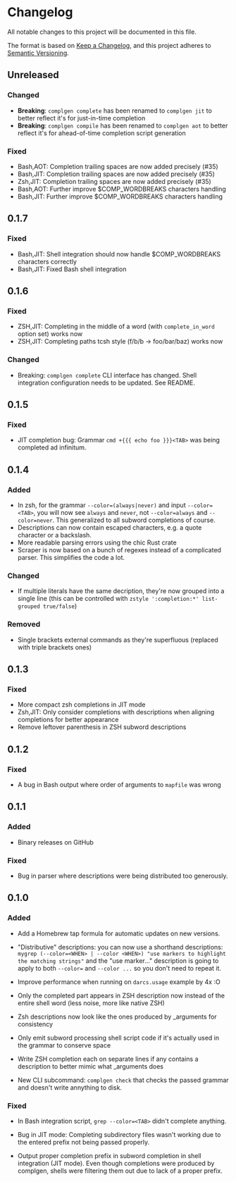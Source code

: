 # Changelog

All notable changes to this project will be documented in this file.

The format is based on [Keep a Changelog](https://keepachangelog.com/en/1.0.0/),
and this project adheres to [Semantic Versioning](https://semver.org/spec/v2.0.0.html).

## Unreleased
### Changed

 - **Breaking**: `complgen complete` has been renamed to `complgen jit` to better reflect it's for just-in-time completion
 - **Breaking**: `complgen compile` has been renamed to `complgen aot` to better reflect it's for ahead-of-time completion script generation

### Fixed

 - Bash,AOT: Completion trailing spaces are now added precisely (#35)
 - Bash,JIT: Completion trailing spaces are now added precisely (#35)
 - Zsh,JIT: Completion trailing spaces are now added precisely (#35)
 - Bash,AOT: Further improve $COMP_WORDBREAKS characters handling
 - Bash,JIT: Further improve $COMP_WORDBREAKS characters handling

## 0.1.7
### Fixed

 - Bash,JIT: Shell integration should now handle $COMP_WORDBREAKS characters correctly
 - Bash,JIT: Fixed Bash shell integration

## 0.1.6
### Fixed

- ZSH,JIT: Completing in the middle of a word (with `complete_in_word` option set) works now
- ZSH,JIT: Completing paths tcsh style (f/b/b<TAB> -> foo/bar/baz) works now

### Changed

 - Breaking: `complgen complete` CLI interface has changed. Shell integration configuration needs to be updated.  See README.

## 0.1.5

### Fixed

- JIT completion bug: Grammar `cmd +{{{ echo foo }}}<TAB>` was being completed ad infinitum.

## 0.1.4

### Added

- In zsh, for the grammar `--color=(always|never)` and input `--color=<TAB>`, you will now see `always` and
  `never`, not `--color=always` and `--color=never`.   This generalized to all subword completions of course.
- Descriptions can now contain escaped characters, e.g. a quote character or a backslash.
- More readable parsing errors using the chic Rust crate
- Scraper is now based on a bunch of regexes instead of a complicated parser.  This simplifies the code a lot.

### Changed

- If multiple literals have the same decription, they're now grouped into a single line (this can be
  controlled with `zstyle ':completion:*' list-grouped true/false`)

### Removed

- Single brackets external commands as they're superfluous (replaced with triple brackets ones)

## 0.1.3
### Fixed

- More compact zsh completions in JIT mode
- Zsh,JIT: Only consider completions with descriptions when aligning completions for better appearance
- Remove leftover parenthesis in ZSH subword descriptions

## 0.1.2
### Fixed

- A bug in Bash output where order of arguments to `mapfile` was wrong

## 0.1.1
### Added

- Binary releases on GitHub

### Fixed

- Bug in parser where descriptions were being distributed too generously.

## 0.1.0
### Added

- Add a Homebrew tap formula for automatic updates on new versions.

- "Distributive" descriptions: you can now use a shorthand descriptions:
  `mygrep (--color=<WHEN> | --color <WHEN>) "use markers to highlight the matching strings"`
  and the "use marker..." description is going to apply to both `--color=` and `--color ...` so you don't need to repeat it.

- Improve performance when running on `darcs.usage` example by 4x :O
- Only the completed part appears in ZSH description now instead of the entire shell word (less noise, more like native ZSH)
- Zsh descriptions now look like the ones produced by _arguments for consistency
- Only emit subword processing shell script code if it's actually used in the grammar to conserve space
- Write ZSH completion each on separate lines if any contains a description to better mimic what _arguments does
- New CLI subcommand: `complgen check` that checks the passed grammar and doesn't write annything to disk.

### Fixed

- In Bash integration script, `grep --color=<TAB>` didn't complete anything.

- Bug in JIT mode: Completing subdirectory files wasn't working due to the entered prefix not being passed
  properly.

- Output proper completion prefix in subword completion in shell integration (JIT mode).  Even though
  completions were produced by complgen, shells were filtering them out due to lack of a proper prefix.
